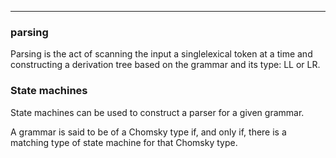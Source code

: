 
---

### parsing

Parsing is the act of scanning the input a singlelexical token at a time
and constructing a derivation tree based on the grammar and its type: LL or LR.

### State machines

State machines can be used to construct a parser for a given grammar.

 A grammar is said to be of a Chomsky type if, and only if, there is a matching type of state  machine for that Chomsky type.
